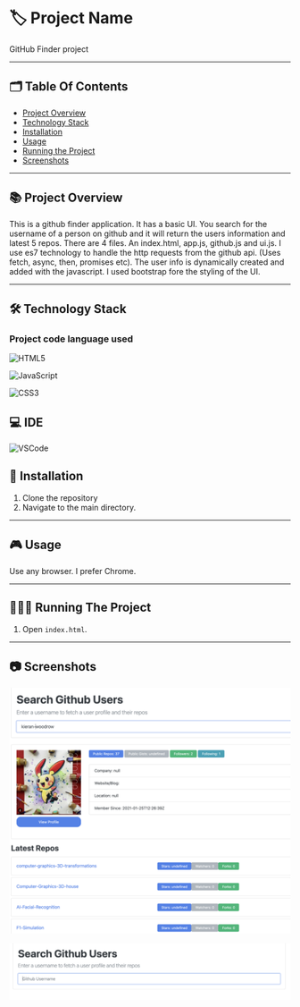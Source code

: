 # 🏷️ Project Name

GitHub Finder project

---
## 🗂️ Table Of Contents

- [Project Overview](#-project-overview)
- [Technology Stack](#-technology-stack)
- [Installation](#-installation)
- [Usage](#-usage)
- [Running the Project](#-running-the-project)
- [Screenshots](#-screenshots)
---

## 📚 Project Overview

This is a github finder application. It has a basic UI. You search for the username of a person on github and it will return the users information and latest 5 repos. There are 4 files. An index.html, app.js, github.js and ui.js. I use es7 technology to handle the http requests from the github api. (Uses fetch, async, then, promises etc). The user info is dynamically created and added with the javascript. I used bootstrap fore the styling of the UI.

---

## 🛠️ Technology Stack 

### Project code language used

 ![HTML5](https://img.shields.io/badge/HTML5-E34F26?style=for-the-badge&logo=html5&logoColor=white)

 ![JavaScript](https://img.shields.io/badge/JavaScript-323330?style=for-the-badge&logo=javascript&logoColor=F7DF1E)

 ![CSS3](https://img.shields.io/badge/CSS3-1572B6?style=for-the-badge&logo=css3&logoColor=white)

## 💻 IDE

 ![VSCode](https://img.shields.io/badge/VSCode-0078D4?style=for-the-badge&logo=visual%20studio%20code&logoColor=white)

## 📝 Installation

1. Clone the repository
2. Navigate to the main directory. 

---

## 🎮 Usage

Use any browser. I prefer Chrome.

---

## 🏃🏻‍♂️ Running The Project

1. Open `index.html`.

---

## 📷 Screenshots

![search](https://github.com/kieran-woodrow/Github-finder-project/blob/main/Assets/Screenshot%202024-06-05%20at%2009.30.27.png)

![no search](https://github.com/kieran-woodrow/Github-finder-project/blob/main/Assets/Screenshot%202024-06-05%20at%2009.30.35.png)
